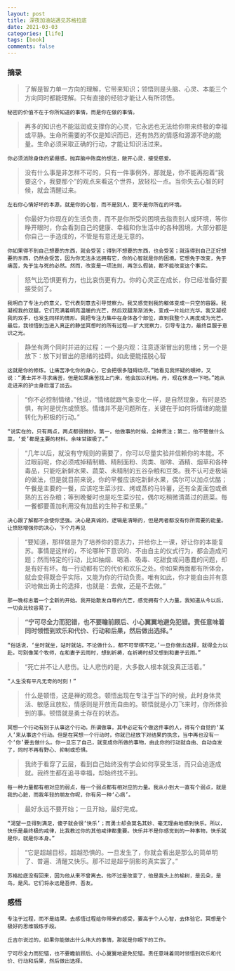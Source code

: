 ```yaml
---
layout: post
title: 深夜加油站遇见苏格拉底
date: 2021-03-03
categories: [life]
tags: [book]
comments: false
---
```


### 摘录

> 了解是智力单一方向的理解，它带来知识；领悟则是头脑、心灵、本能三个方向同时都能理解。只有直接的经验才能让人有所领悟。



```
秘密的价值不在于你所知道的事情，而是你在做的事情。
```



> 再多的知识也不能滋润或支撑你的心灵，它永远也无法给你带来终极的幸福或平静。生命所需要的不仅是知识而已，还有热烈的情感和源源不绝的能量。生命必须采取正确的行动，才能让知识活过来。



```
你必须消除身体的紧绷感，抛弃脑中陈腐的想法，敞开心灵，接受慈爱。
```



> 没有什么事是非怎样不可的，只有一件事例外，那就是，你不能再抱着“我要这个，我要那个”的观点来看这个世界，放轻松一点。当你失去心智的时候，就会清醒过来。



```
左右你心情好坏的本源，就是你的心智，而不是别人，更不是你所在的环境。
```



> 你最好为你现在的生活负责，而不是你所受的困境去指责别人或环境，等你睁开眼时，你会看到自己的健康、幸福和你生活中的各种困境，大部分都是你自己一手造成的，不管是有意还是无意的。



```
你如果得不到自己想要的东西，就会受苦；得到不想要的东西，也会受苦；就连得到自己正好想要的东西，仍然会受苦，因为你无法永远拥有它，你的心智就是你的困境。它想免于改变，免于痛苦，免于生与死的必然。然而，改变是一项法则，再怎么假装，都不能改变这个事实。
```



> 怒气比恐惧更有力，也比哀伤更有力。你的心灵正在成长，你已经准备好要接受剑了。



```
我明白了专注力的意义，它代表刻意去引导觉察力。我又感觉到我的躯体变成一只空的容器。我凝视我的双腿，它们充满着明亮温暖的光芒，然后双腿渐渐消失，变成一片灿烂光华。我又凝视我的双手，也发生同样的情形。我把专注力集中在身体各个部位，直到我整个人再度成为光芒。最后，我领悟到当进入真正的静坐冥想时的所有过程——扩大觉察力，引导专注力，最终臣服于意识之光。
```



> 静坐有两个同时并进的过程：一个是内观：注意逐渐冒出的思绪；另一个是放下：放下对冒出的思绪的挂碍。如此便能摆脱心智



```
这就是你的修炼。让痛苦净化你的身心，它会把很多阻碍烧尽。”她看见我怀疑的眼神，又说：“勇士并不寻求痛苦，但是如果痛苦找上门来，他会加以利用。丹，现在休息一下吧。”她从走进来的护士身后溜了出去。
```



> “你不必控制情绪，”他说，“情绪就跟气象变化一样，是自然现象，有时是恐惧，有时是忧伤或愤怒。情绪并不是问题所在，关键在于如何将情绪的能量转化为积极的行动。”



```
“说实在的，只有两点，两点都很微妙。第一，他做事的时候，全神贯注；第二，他不管做什么菜，‘爱’都是主要的材料。余味甘甜极了。”
```



> “几年以后，就没有守规则的需要了，你可以尽量实验并信赖你的本能。不过眼前呢，你必须戒掉精制糖、精制面粉、肉类、咖啡、酒精、烟草和各种毒品，只能吃新鲜水果、蔬菜、未精制的五谷杂粮和豆类。我不认可走极端的做法，但是就目前来说，你的早餐应该吃新鲜水果，偶尔可以加点优酪；午餐是主要的一餐，应该吃生菜沙拉、烤或蒸的马铃薯，还有全麦面包或煮熟的五谷杂粮；等到晚餐时也是吃生菜沙拉，偶尔吃稍微清蒸过的蔬菜。每一餐都要善加利用没有加盐的生种子和坚果。”



```
决心跟了解都不会使你坚强。决心是真诚的，逻辑是清晰的，但是两者都没有你所需要的能量。让愤怒增强你的决心，下个月再见
```



> “要知道，那样做是为了培养你的意志力，并给你上一课，好让你的本能复苏。事情是这样的，不论哪种下意识的、不由自主的仪式行为，都会造成问题；然而特定的行动，比如抽烟、喝酒、吸毒、吃甜食或问愚蠢的问题，却是有好有坏。每一行动都有它的代价和欢乐之处。你如果两面都有所体会，就会变得既合乎实际，又能为你的行动负责。唯有如此，你才能自由并有意识地做出勇士的选择，也就是：去做，还是不去做。”



```
那一晚标志着一个全新的开始。我开始散发自尊的光芒，感觉拥有个人力量。我知道从今以后，一切会比较容易了。
```



> **“宁可尽全力而犯错，也不要瞻前顾后、小心翼翼地避免犯错。责任意味着同时领悟到欢乐和代价、行动和后果，然后做出选择。”**



```
“俗话说，‘坐时就坐，站时就站，不论做什么，都不可举棋不定。’一旦你做出选择，就得全力以赴。可别像某个牧师，在和妻子云雨时，想到祈祷，在祈祷时却又想到和妻子云雨。”
```



> “死亡并不让人悲伤。让人悲伤的是，大多数人根本就没真正活着。”



```
“人生没有平凡无奇的时刻！”
```



> 什么是顿悟，这是禅的观念。顿悟出现在专注于当下的时候，此时身体灵活、敏感且放松，情感则是开放而自由的。顿悟就是小刀飞来时，你所体验到的事。顿悟就是勇士存在的状态。



```
冥想一个行动有别于从事这个行动。所谓做事，其中必定有个做这件事的人，得有个自觉的‘某人’来从事这个行动。但是在冥想一个行动时，你就已经放下对结果的执念，当中再也没有一个‘你’要去做什么。你一旦忘了自己，就变成你所做的事物，由此你的行动就自由、自动自发了，同时不再有野心、抑制或恐惧。
```



> 我终于看穿了云层，看到自己始终没有学会如何享受生活，而只会追逐成就。我终生都在追寻幸福，却始终找不到。



```
每一种力量都有相对应的弱点，每一个弱点都有相对应的力量。我从小到大一直有个弱点，就是我的心脏，而我年轻的朋友你呢，你有另一种‘心病’。
```



> 最好永远不要开始；一旦开始，最好完成。



```
“渴望一旦得到满足，傻子就会很‘快乐’；而勇士却会莫名其妙、毫无理由地感到快乐。所以，快乐是最终极的戒律，比我教过你的其他戒律都重要。快乐并不是你感觉到的一种事物，快乐就是你，就是你本身。”
```



> “它是超越目标，超越恐惧的。一旦发生了，你就会看出是那么的简单明了、普遍、清醒又快乐。那不过是超乎阴影的真实罢了。”



```
苏格拉底没有回来，因为他从来不曾离去。他不过是改变了，他是我头上的榆树，是云朵，是鸟，是风。它们将永远是吾师、吾友。
```



### 感悟



```
专注于过程，而不是结果。去感悟过程给你带来的感受，要高于个人心智，去体验它。冥想是个极好的思维锻炼手段。

丘吉尔说过的，如果你能做出什么伟大的事情，那就是你眼下的工作。

宁可尽全力而犯错，也不要瞻前顾后、小心翼翼地避免犯错。责任意味着同时领悟到欢乐和代价、行动和后果，然后做出选择。
```

